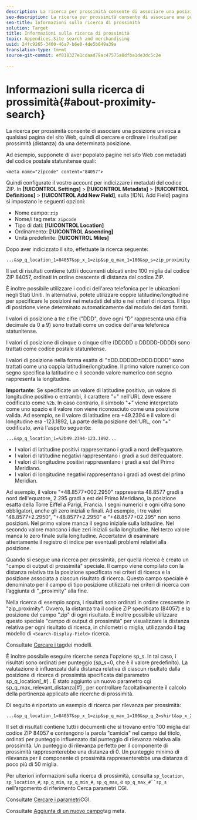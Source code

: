 ```yaml
---
description: La ricerca per prossimità consente di associare una posizione univoca a qualsiasi pagina del sito Web, quindi di cercare e ordinare i risultati per prossimità (distanza) da una determinata posizione.
seo-description: La ricerca per prossimità consente di associare una posizione univoca a qualsiasi pagina del sito Web, quindi di cercare e ordinare i risultati per prossimità (distanza) da una determinata posizione.
seo-title: Informazioni sulla ricerca di prossimità
solution: Target
title: Informazioni sulla ricerca di prossimità
topic: Appendices,Site search and merchandising
uuid: 24fc9265-3400-46a7-b6e0-4de5b049a39a
translation-type: tm+mt
source-git-commit: ef818327e1cdaad79ac47575a8dfba1de3dc5c2e

---
```



# Informazioni sulla ricerca di prossimità{#about-proximity-search}

La ricerca per prossimità consente di associare una posizione univoca a qualsiasi pagina del sito Web, quindi di cercare e ordinare i risultati per prossimità (distanza) da una determinata posizione.

Ad esempio, supponete di aver popolato pagine nel sito Web con metadati del codice postale statunitense quali:

```
<meta name="zipcode" content="84057">
```

Quindi configurate il vostro account per indicizzare i metadati del codice ZIP. In **[!UICONTROL Settings]** > **[!UICONTROL Metadata]** > **[!UICONTROL Definitions]** > **[!UICONTROL Add New Field]**, sulla [!DNL Add Field] pagina si impostano le seguenti opzioni:

* Nome campo: `zip`
* Nome/i tag meta: `zipcode`
* Tipo di dati: **[!UICONTROL Location]**
* Ordinamento: **[!UICONTROL Ascending]**
* Unità predefinite: **[!UICONTROL Miles]**

Dopo aver indicizzato il sito, effettuate la ricerca seguente:

```
...&sp_q_location_1=84057&sp_x_1=zip&sp_q_max_1=100&sp_s=zip_proximity
```

Il set di risultati contiene tutti i documenti ubicati entro 100 miglia dal codice ZIP 84057, ordinati in ordine crescente di distanza dal codice ZIP.

È inoltre possibile utilizzare i codici dell&#39;area telefonica per le ubicazioni negli Stati Uniti. In alternativa, potete utilizzare coppie latitudine/longitudine per specificare le posizioni nei metadati del sito e nei criteri di ricerca. Il tipo di posizione viene determinato automaticamente dal modulo dei dati forniti.

I valori di posizione a tre cifre (&quot;DDD&quot;, dove ogni &quot;D&quot; rappresenta una cifra decimale da 0 a 9) sono trattati come un codice dell&#39;area telefonica statunitense.

I valori di posizione di cinque o cinque cifre (DDDDD o DDDDD-DDDD) sono trattati come codice postale statunitense.

I valori di posizione nella forma esatta di &quot;±DD.DDDDD±DDD.DDDD&quot; sono trattati come una coppia latitudine/longitudine. Il primo valore numerico con segno specifica la latitudine e il secondo valore numerico con segno rappresenta la longitudine.

**Importante**: Se specificate un valore di latitudine positivo, un valore di longitudine positivo o entrambi, il carattere &quot;+&quot; nell’URL deve essere codificato come `%2b`. In caso contrario, il simbolo &quot;+&quot; viene interpretato come uno spazio e il valore non viene riconosciuto come una posizione valida. Ad esempio, se il valore di latitudine era +49.2394 e il valore di longitudine era -123.1892, La parte della posizione dell&#39;URL, con &quot;+&quot; codificato, avrà l&#39;aspetto seguente:

```
...&sp_q_location_1=%2b49.2394-123.1892...
```

* I valori di latitudine positivi rappresentano i gradi a nord dell’equatore.
* I valori di latitudine negativi rappresentano i gradi a sud dell’equatore.
* I valori di longitudine positivi rappresentano i gradi a est del Primo Meridiano.
* I valori di longitudine negativi rappresentano i gradi ad ovest del primo Meridian.

Ad esempio, il valore &quot;+48.8577+002.2950&quot; rappresenta 48.8577 gradi a nord dell&#39;equatore, 2.295 gradi a est del Primo Meridiano, la posizione esatta della Torre Eiffel a Parigi, Francia. I segni numerici e ogni cifra sono obbligatori, anche gli zero iniziali e finali. Ad esempio, i tre valori &quot;48.8577+2.2950&quot;, &quot;+48.8577+2.2950&quot; e &quot;+48.8577+02.295&quot; non sono posizioni. Nel primo valore manca il segno iniziale sulla latitudine. Nel secondo valore mancano i due zeri iniziali sulla longitudine. Nel terzo valore manca lo zero finale sulla longitudine. Accertatevi di esaminare attentamente il registro di indice per eventuali problemi relativi alla posizione.

Quando si esegue una ricerca per prossimità, per quella ricerca è creato un &quot;campo di output di prossimità&quot; speciale. Il campo viene compilato con la distanza relativa tra la posizione specificata nei criteri di ricerca e la posizione associata a ciascun risultato di ricerca. Questo campo speciale è denominato per il campo di tipo posizione utilizzato nei criteri di ricerca con l’aggiunta di &quot;_proximity&quot; alla fine.

Nella ricerca di esempio sopra, i risultati sono ordinati in ordine crescente in &quot;zip_proximity&quot;. Ovvero, la distanza tra il codice ZIP specificato (84057) e la posizione del campo &quot;zip&quot; di ogni risultato. È inoltre possibile utilizzare questo speciale &quot;campo di output di prossimità&quot; per visualizzare la distanza relativa per ogni risultato di ricerca, in chilometri o miglia, utilizzando il tag modello di `<Search-Display-Field>` ricerca.

Consultate [Cercare i tag](../c-appendices/c-templates.md#reference_F7AA3FF602314E42842BBC740D2CA1A4)dei modelli.

È inoltre possibile eseguire ricerche senza l&#39;opzione sp_s. In tal caso, i risultati sono ordinati per punteggio (sp_s=0, che è il valore predefinito). La valutazione è influenzata dalla distanza relativa di ciascun risultato dalla posizione di ricerca di prossimità specificata dal parametro sp_q_location[_#] . È stato aggiunto un nuovo parametro cgi sp_q_max_relevant_distanza[#] , per controllare facoltativamente il calcolo della pertinenza applicato alle ricerche di prossimità.

Di seguito è riportato un esempio di ricerca per rilevanza per prossimità:

```
...&sp_q_location_1=84057&sp_x_1=zip&sp_q_max_1=100&sp_q_2=shirt&sp_x_2=title&sp_q_max_relevant_distance_2=50
```

Il set di risultati contiene tutti i documenti che si trovano entro 100 miglia dal codice ZIP 84057 e contengono la parola &quot;camicia&quot; nel campo del titolo, ordinati per punteggio influenzato dal punteggio di rilevanza relativa alla prossimità. Un punteggio di rilevanza perfetto per il componente di prossimità rappresenterebbe una distanza di 0. Un punteggio minimo di rilevanza per il componente di prossimità rappresenterebbe una distanza di poco più di 50 miglia.

Per ulteriori informazioni sulla ricerca di prossimità, consulta `sp_location`, `sp_location_#`, `sp_q_min`, `sp_q_min_#`, `sp_q_max`, e `sp_q_max_#``sp_s` nell’argomento di riferimento Cerca parametri CGI.

Consultate [Cercare i parametri](../c-appendices/c-cgiparameters.md#reference_DA27A8B0728246DA94994885E1353890)CGI.

Consultate [Aggiunta di un nuovo campo](../c-about-settings-menu/c-about-metadata-menu.md#task_6DF188C0FC7F4831A4444CA9AFA615E5)tag meta.
